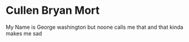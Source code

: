 <html xmlns="http://www.w3.org/1999/xhtml">

<title>Hello World</title>
<h1><b>Cullen Bryan Mort</b></h1>
<p>My Name is George washington but noone calls me that and that kinda makes me sad</p>